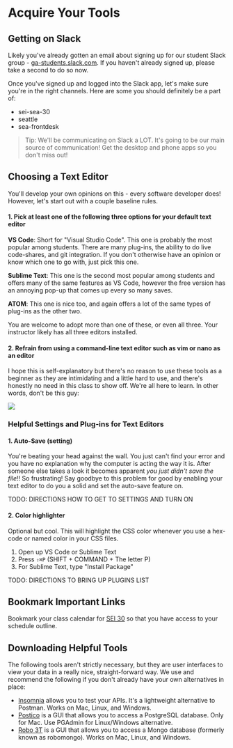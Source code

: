 # Acquire Your Tools

## Getting on Slack

Likely you've already gotten an email about signing up for our student Slack group - [ga-students.slack.com](ga-students.slack.com). If you haven't already signed up, please take a second to do so now.

Once you've signed up and logged into the Slack app, let's make sure you're in the right channels. Here are some you should definitely be a part of:

* sei-sea-30
* seattle
* sea-frontdesk

> Tip: We'll be communicating on Slack a LOT. It's going to be our main source of communication! Get the desktop and phone apps so you don't miss out!

## Choosing a Text Editor

You'll develop your own opinions on this - every software developer does! However, let's start out with a couple baseline rules.

#### 1. Pick at least one of the following three options for your default text editor

**VS Code**: Short for "Visual Studio Code". This one is probably the most popular among students. There are many plug-ins, the ability to do live code-shares, and git integration. If you don't otherwise have an opinion or know which one to go with, just pick this one.

**Sublime Text**: This one is the second most popular among students and offers many of the same features as VS Code, however the free version has an annoying pop-up that comes up every so many saves.

**ATOM**: This one is nice too, and again offers a lot of the same types of plug-ins as the other two.

You are welcome to adopt more than one of these, or even all three. Your instructor likely has all three editors installed.

#### 2. Refrain from using a command-line text editor such as vim or nano as an editor

I hope this is self-explanatory but there's no reason to use these tools as a beginner as they are intimidating and a little hard to use, and there's honestly no need in this class to show off. We're all here to learn. In other words, don't be this guy:

![](https://res.cloudinary.com/briezh/image/upload/v1476479006/tnons6mmhbmsxfnomqzw.jpg)

### Helpful Settings and Plug-ins for Text Editors

#### 1. Auto-Save (setting)

You're beating your head against the wall. You just can't find your error and you have no explanation why the computer is acting the way it is. After someone else takes a look it becomes apparent *you just didn't save the file*!! So frustrating! Say goodbye to this problem for good by enabling your text editor to do you a solid and set the auto-save feature on.

TODO: DIRECTIONS HOW TO GET TO SETTINGS AND TURN ON

#### 2. Color highlighter

Optional but cool. This will highlight the CSS color whenever you use a hex-code or named color in your CSS files.

1. Open up VS Code or Sublime Text
1. Press `⇧⌘P` (SHIFT + COMMAND + The letter P)
1. For Sublime Text, type "Install Package"

TODO: DIRECTIONS TO BRING UP PLUGINS LIST

## Bookmark Important Links

Bookmark your class calendar for [SEI 30](https://sei30.herokuapp.com) so that you have access to your schedule outline.

## Downloading Helpful Tools

The following tools aren't strictly necessary, but they are user interfaces to view your data in a really nice, straight-forward way. We use and recommend the following if you don't already have your own alternatives in place:

* [Insomnia](https://insomnia.rest/download/) allows you to test your APIs. It's a lightweight alternative to Postman. Works on Mac, Linux, and Windows.
* [Postico](https://eggerapps.at/postico/) is a GUI that allows you to access a PostgreSQL database. Only for Mac. Use PGAdmin for Linux/Windows alternative.
* [Robo 3T](https://robomongo.org/) is a GUI that allows you to access a Mongo database (formerly known as robomongo). Works on Mac, Linux, and Windows.
